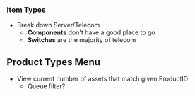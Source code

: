 ### Item Types
- Break down Server/Telecom
  - **Components** don't have a good place to go
  - **Switches** are the majority of telecom

## Product Types Menu
- View current number of assets that match given ProductID
  - Queue filter?
